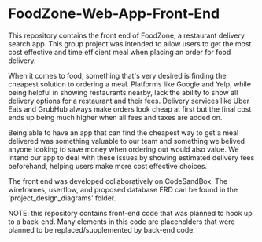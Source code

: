 # FoodZone-Web-App-Front-End
This repository contains the front end of FoodZone, a restaurant delivery search app. 
This group project was intended to allow users to get the most cost effective and time efficient meal when placing an order for food delivery. 

When it comes to food, something that's very desired is finding the cheapest solution to ordering a meal. 
Platforms like Google and Yelp, while being helpful in showing restaurants nearby, lack the ability to show all delivery options for a restaurant and their fees. 
Delivery services like Uber Eats and GrubHub always make orders look cheap at first but the final cost ends up being much higher when all fees and taxes are added on. 

Being able to have an app that can find the cheapest way to get a meal delivered was something valuable to our team and something we belived anyone looking to save money when ordering out would also value. 
We intend our app to deal with these issues by showing estimated delivery fees beforehand, helping users make more cost effective choices.


The front end was developed collaboratively on CodeSandBox. 
The wireframes, userflow, and proposed database ERD can be found in the 'project_design_diagrams' folder. 

NOTE: this repository contains front-end code that was planned to hook up to a back-end. 
Many elements in this code are placeholders that were planned to be replaced/supplemented by back-end code.

